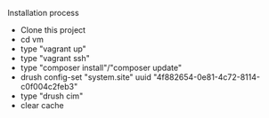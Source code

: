 Installation process

- Clone this project
- cd vm
- type "vagrant up"
- type "vagrant ssh"
- type "composer install"/"composer update"
- drush config-set "system.site" uuid "4f882654-0e81-4c72-8114-c0f004c2feb3"
- type "drush cim"
- clear cache
